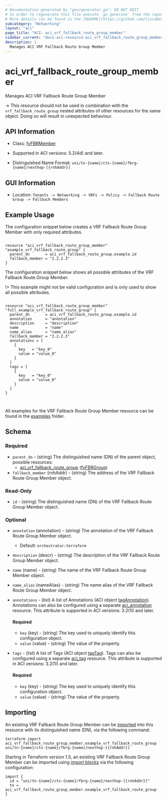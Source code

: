 ```yaml
---
# Documentation generated by "gen/generator.go"; DO NOT EDIT.
# In order to regenerate this file execute `go generate` from the repository root.
# More details can be found in the [README](https://github.com/CiscoDevNet/terraform-provider-aci/blob/master/README.md).
subcategory: "Networking"
layout: "aci"
page_title: "ACI: aci_vrf_fallback_route_group_member"
sidebar_current: "docs-aci-resource-aci_vrf_fallback_route_group_member"
description: |-
  Manages ACI VRF Fallback Route Group Member
---
```


# aci_vrf_fallback_route_group_member #

Manages ACI VRF Fallback Route Group Member

  -> This resource should not be used in combination with the `vrf_fallback_route_group` nested attributes of other resources for the same object. Doing so will result in unexpected behaviour.


## API Information ##

* Class: [fvFBRMember](https://pubhub.devnetcloud.com/media/model-doc-latest/docs/app/index.html#/objects/fvFBRMember/overview)

* Supported in ACI versions: 5.2(4d) and later.

* Distinguished Name Format: `uni/tn-{name}/ctx-{name}/fbrg-{name}/nexthop-[{rnhAddr}]`

## GUI Information ##

* Location: `Tenants -> Networking -> VRFs -> Policy -> Fallback Route Group -> Fallback Members`

## Example Usage ##

The configuration snippet below creates a VRF Fallback Route Group Member with only required attributes.

```hcl

resource "aci_vrf_fallback_route_group_member" "example_vrf_fallback_route_group" {
  parent_dn       = aci_vrf_fallback_route_group.example.id
  fallback_member = "2.2.2.3"
}

```
The configuration snippet below shows all possible attributes of the VRF Fallback Route Group Member.

!> This example might not be valid configuration and is only used to show all possible attributes.

```hcl

resource "aci_vrf_fallback_route_group_member" "full_example_vrf_fallback_route_group" {
  parent_dn       = aci_vrf_fallback_route_group.example.id
  annotation      = "annotation"
  description     = "description"
  name            = "name"
  name_alias      = "name_alias"
  fallback_member = "2.2.2.3"
  annotations = [
    {
      key   = "key_0"
      value = "value_0"
    }
  ]
  tags = [
    {
      key   = "key_0"
      value = "value_0"
    }
  ]
}



```

All examples for the VRF Fallback Route Group Member resource can be found in the [examples](https://github.com/CiscoDevNet/terraform-provider-aci/tree/master/examples/resources/aci_vrf_fallback_route_group_member) folder.

## Schema ##

### Required ###

* `parent_dn` - (string) The distinguished name (DN) of the parent object, possible resources:
  - [aci_vrf_fallback_route_group](https://registry.terraform.io/providers/CiscoDevNet/aci/latest/docs/resources/vrf_fallback_route_group) ([fvFBRGroup](https://pubhub.devnetcloud.com/media/model-doc-latest/docs/app/index.html#/objects/fvFBRGroup/overview))
* `fallback_member` (rnhAddr) - (string) The address of the VRF Fallback Route Group Member object.

### Read-Only ###

* `id` - (string) The distinguished name (DN) of the VRF Fallback Route Group Member object.

### Optional ###
  
* `annotation` (annotation) - (string) The annotation of the VRF Fallback Route Group Member object.
  - Default: `orchestrator:terraform`
* `description` (descr) - (string) The description of the VRF Fallback Route Group Member object.
* `name` (name) - (string) The name of the VRF Fallback Route Group Member object.
* `name_alias` (nameAlias) - (string) The name alias of the VRF Fallback Route Group Member object.

* `annotations` - (list) A list of Annotations (ACI object [tagAnnotation](https://pubhub.devnetcloud.com/media/model-doc-latest/docs/app/index.html#/objects/tagAnnotation/overview)). Annotations can also be configured using a separate [aci_annotation](https://registry.terraform.io/providers/CiscoDevNet/aci/latest/docs/resources/annotation) resource. This attribute is supported in ACI versions: 3.2(1l) and later.
   
  #### Required ####
  
  * `key` (key) - (string) The key used to uniquely identify this configuration object.
  * `value` (value) - (string) The value of the property.

* `tags` - (list) A list of Tags (ACI object [tagTag](https://pubhub.devnetcloud.com/media/model-doc-latest/docs/app/index.html#/objects/tagTag/overview)). Tags can also be configured using a separate [aci_tag](https://registry.terraform.io/providers/CiscoDevNet/aci/latest/docs/resources/tag) resource. This attribute is supported in ACI versions: 3.2(1l) and later.
   
  #### Required ####
  
  * `key` (key) - (string) The key used to uniquely identify this configuration object.
  * `value` (value) - (string) The value of the property.

## Importing

An existing VRF Fallback Route Group Member can be [imported](https://www.terraform.io/docs/import/index.html) into this resource with its distinguished name (DN), via the following command:

```
terraform import aci_vrf_fallback_route_group_member.example_vrf_fallback_route_group uni/tn-{name}/ctx-{name}/fbrg-{name}/nexthop-[{rnhAddr}]
```

Starting in Terraform version 1.5, an existing VRF Fallback Route Group Member can be imported
using [import blocks](https://developer.hashicorp.com/terraform/language/import) via the following configuration:

```
import {
  id = "uni/tn-{name}/ctx-{name}/fbrg-{name}/nexthop-[{rnhAddr}]"
  to = aci_vrf_fallback_route_group_member.example_vrf_fallback_route_group
}
```


